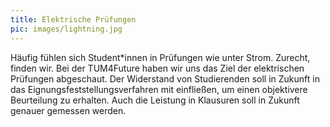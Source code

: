 ```yaml
---
title: Elektrische Prüfungen
pic: images/lightning.jpg 
---
```

Häufig fühlen sich Student\*innen in Prüfungen wie unter Strom. Zurecht, finden wir. Bei der TUM4Future haben wir uns das Ziel der elektrischen Prüfungen abgeschaut. Der Widerstand von Studierenden soll in Zukunft in das Eignungsfeststellungsverfahren mit einfließen, um einen objektivere Beurteilung zu erhalten. Auch die Leistung in Klausuren soll in Zukunft genauer gemessen werden.
